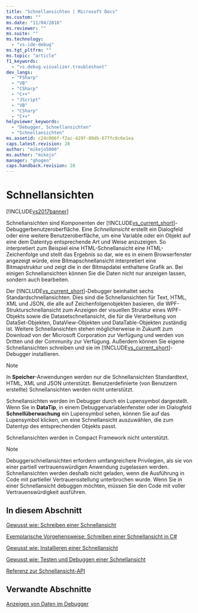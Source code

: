 ```yaml
---
title: "Schnellansichten | Microsoft Docs"
ms.custom: ""
ms.date: "11/04/2016"
ms.reviewer: ""
ms.suite: ""
ms.technology: 
  - "vs-ide-debug"
ms.tgt_pltfrm: ""
ms.topic: "article"
f1_keywords: 
  - "vs.debug.visualizer.troubleshoot"
dev_langs: 
  - "FSharp"
  - "VB"
  - "CSharp"
  - "C++"
  - "JScript"
  - "VB"
  - "CSharp"
  - "C++"
helpviewer_keywords: 
  - "Debugger, Schnellansichten"
  - "Schnellansichten"
ms.assetid: c24c006f-f2ac-429f-89db-677fc0c6e1ea
caps.latest.revision: 28
author: "mikejo5000"
ms.author: "mikejo"
manager: "ghogen"
caps.handback.revision: 28
---
```

# Schnellansichten
[!INCLUDE[vs2017banner](../code-quality/includes/vs2017banner.md)]

Schnellansichten sind Komponenten der [!INCLUDE[vs_current_short](../code-quality/includes/vs_current_short_md.md)]\-Debuggerbenutzeroberfläche.  Eine *Schnellansicht* erstellt ein Dialogfeld oder eine weitere Benutzeroberfläche, um eine Variable oder ein Objekt auf eine dem Datentyp entsprechende Art und Weise anzuzeigen.  So interpretiert zum Beispiel eine HTML\-Schnellansicht eine HTML\-Zeichenfolge und stellt das Ergebnis so dar, wie es in einem Browserfenster angezeigt würde, eine Bitmapschnellansicht interpretiert eine Bitmapstruktur und zeigt die in der Bitmapdatei enthaltene Grafik an.  Bei einigen Schnellansichten können Sie die Daten nicht nur anzeigen lassen, sondern auch bearbeiten.  
  
 Der [!INCLUDE[vs_current_short](../code-quality/includes/vs_current_short_md.md)]\-Debugger beinhaltet sechs Standardschnellansichten.  Dies sind die Schnellansichten für Text, HTML, XML und JSON, die alle auf Zeichenfolgenobjekten basieren, die WPF\-Strukturschnellansicht zum Anzeigen der visuellen Struktur eines WPF\-Objekts sowie die Datasetschnellansicht, die für die Verarbeitung von DataSet\-Objekten, DataView\-Objekten und DataTable\-Objekten zuständig ist.  Weitere Schnellansichten stehen möglicherweise in Zukunft zum Download von der Microsoft Corporation zur Verfügung und werden von Dritten und der Community zur Verfügung.  Außerdem können Sie eigene Schnellansichten schreiben und sie im [!INCLUDE[vs_current_short](../code-quality/includes/vs_current_short_md.md)]\-Debugger installieren.  
  
> [!NOTE]
>  In **Speicher**\-Anwendungen werden nur die Schnellansichten Standardtext, HTML, XML und JSON unterstützt.  Benutzerdefinierte \(von Benutzern erstellte\) Schnellansichten werden nicht unterstützt.  
  
 Schnellansichten werden im Debugger durch ein Lupensymbol dargestellt.  Wenn Sie in **DataTip**, in einem Debuggervariablenfenster oder im Dialogfeld **Schnellüberwachung** ein Lupensymbol sehen, können Sie auf das Lupensymbol klicken, um eine Schnellansicht auszuwählen, die zum Datentyp des entsprechenden Objekts passt.  
  
 Schnellansichten werden in Compact Framework nicht unterstützt.  
  
> [!NOTE]
>  Debuggerschnellansichten erfordern umfangreichere Privilegien, als sie von einer partiell vertrauenswürdigen Anwendung zugelassen werden.  Schnellansichten werden deshalb nicht geladen, wenn die Ausführung in Code mit partieller Vertrauensstellung unterbrochen wurde.  Wenn Sie in einer Schnellansicht debuggen möchten, müssen Sie den Code mit voller Vertrauenswürdigkeit ausführen.  
  
## In diesem Abschnitt  
 [Gewusst wie: Schreiben einer Schnellansicht](../debugger/how-to-write-a-visualizer.md)  
  
 [Exemplarische Vorgehensweise: Schreiben einer Schnellansicht in C\#](../debugger/walkthrough-writing-a-visualizer-in-csharp.md)  
  
 [Gewusst wie: Installieren einer Schnellansicht](../debugger/how-to-install-a-visualizer.md)  
  
 [Gewusst wie: Testen und Debuggen einer Schnellansicht](../debugger/how-to-test-and-debug-a-visualizer.md)  
  
 [Referenz zur Schnellansicht\-API](../debugger/visualizer-api-reference.md)  
  
## Verwandte Abschnitte  
 [Anzeigen von Daten im Debugger](../debugger/viewing-data-in-the-debugger.md)